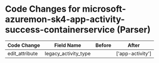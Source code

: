 # Code Changes for microsoft-azuremon-sk4-app-activity-success-containerservice (Parser)

| Code Change | Field Name | Before | After |
|-------------|------------|--------|-------|
| edit_attribute | legacy_activity_type |  | ['app-activity'] |